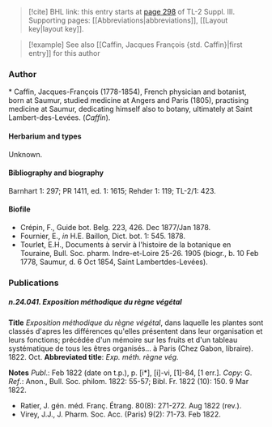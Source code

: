 > [!cite] BHL link: this entry starts at [page 298](https://www.biodiversitylibrary.org/item/103861#page/308/mode/1up) of TL-2 Suppl. III.
> Supporting pages: [[Abbreviations|abbreviations]], [[Layout key|layout key]].

> [!example] See also [[Caffin, Jacques François {std. Caffin}|first entry]] for this author

### Author

\* Caffin, Jacques-François (1778-1854), French physician and botanist, born at Saumur, studied medicine at Angers and Paris (1805), practising medicine at Saumur, dedicating himself also to botany, ultimately at Saint Lambert-des-Levées. (*Caffin*).

#### Herbarium and types

Unknown.

#### Bibliography and biography

Barnhart 1: 297; PR 1411, ed. 1: 1615; Rehder 1: 119; TL-2/1: 423.

#### Biofile

- Crépin, F., Guide bot. Belg. 223, 426. Dec 1877/Jan 1878.
- Fournier, E., *in* H.E. Baillon, Dict. bot. 1: 545. 1878.
- Tourlet, E.H., Documents à servir à l'histoire de la botanique en Touraine, Bull. Soc. pharm. Indre-et-Loire 25-26. 1905 (biogr., b. 10 Feb 1778, Saumur, d. 6 Oct 1854, Saint Lambertdes-Levées).

### Publications

##### n.24.041. Exposition méthodique du règne végétal

**Title**
*Exposition méthodique du règne végétal*, dans laquelle les plantes sont classés d'apres les différences qu'elles présentent dans leur organisation et leurs fonctions; précédée d'un mémoire sur les fruits et d'un tableau systématique de tous les êtres organisés... à Paris (Chez Gabon, libraire). 1822. Oct.
**Abbreviated title**: *Exp. méth. règne vég.*

**Notes**
*Publ*.: Feb 1822 (date on t.p.), p. \[i\*\], \[i\]-vi, \[1\]-84, \[1 err.\]. *Copy*: G.
*Ref*.: Anon., Bull. Soc. philom. 1822: 55-57; Bibl. Fr. 1822 (10): 150. 9 Mar 1822.
- Ratier, J. gén. méd. Franç. Étrang. 80(8): 271-272. Aug 1822 (rev.).
- Virey, J.J., J. Pharm. Soc. Acc. (Paris) 9(2): 71-73. Feb 1822.

